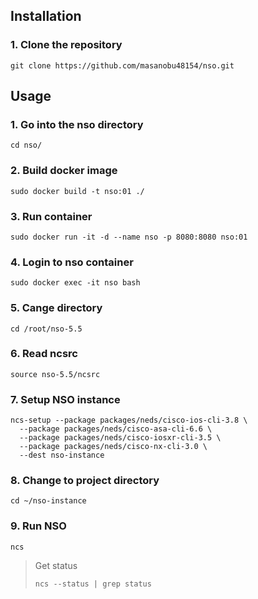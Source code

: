 ## Installation

### 1. Clone the repository
```
git clone https://github.com/masanobu48154/nso.git
```

## Usage

### 1. Go into the nso directory
```
cd nso/
```
### 2. Build docker image
```
sudo docker build -t nso:01 ./
```

### 3. Run container
```
sudo docker run -it -d --name nso -p 8080:8080 nso:01
```

### 4. Login to nso container
```
sudo docker exec -it nso bash
```

### 5. Cange directory
```
cd /root/nso-5.5
```

### 6. Read ncsrc
```
source nso-5.5/ncsrc
```

### 7. Setup NSO instance
```
ncs-setup --package packages/neds/cisco-ios-cli-3.8 \
  --package packages/neds/cisco-asa-cli-6.6 \
  --package packages/neds/cisco-iosxr-cli-3.5 \
  --package packages/neds/cisco-nx-cli-3.0 \
  --dest nso-instance
```

### 8. Change to project directory
```
cd ~/nso-instance
```

### 9. Run NSO
```
ncs
```

> Get status
> ```
> ncs --status | grep status  
> ```
